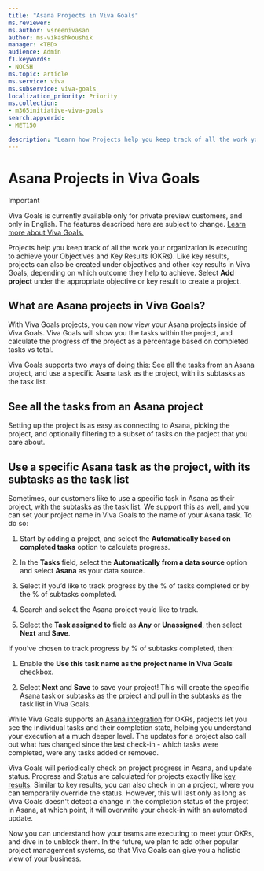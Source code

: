 ```yaml
---
title: "Asana Projects in Viva Goals"
ms.reviewer: 
ms.author: vsreenivasan
author: ms-vikashkoushik
manager: <TBD>
audience: Admin
f1.keywords:
- NOCSH
ms.topic: article
ms.service: viva
ms.subservice: viva-goals
localization_priority: Priority
ms.collection:  
- m365initiative-viva-goals
search.appverid:
- MET150

description: "Learn how Projects help you keep track of all the work your organization is executing to achieve your OKRs."
---
```


# Asana Projects in Viva Goals

> [!IMPORTANT]
> Viva Goals is currently available only for private preview customers, and only in English. The features described here are subject to change. [Learn more about Viva Goals.](https://go.microsoft.com/fwlink/?linkid=2189933)

Projects help you keep track of all the work your organization is executing to achieve your Objectives and Key Results (OKRs). Like key results, projects can also be created under objectives and other key results in Viva Goals, depending on which outcome they help to achieve. Select **Add project** under the appropriate objective or key result to create a project.

## What are Asana projects in Viva Goals?

With Viva Goals projects, you can now view your Asana projects inside of Viva Goals. Viva Goals will show you the tasks within the project, and calculate the progress of the project as a percentage based on completed tasks vs total.

Viva Goals supports two ways of doing this: See all the tasks from an Asana project, and use a specific Asana task as the project, with its subtasks as the task list.

## See all the tasks from an Asana project

Setting up the project is as easy as connecting to Asana, picking the project, and optionally filtering to a subset of tasks on the project that you care about.

## Use a specific Asana task as the project, with its subtasks as the task list

Sometimes, our customers like to use a specific task in Asana as their project, with the subtasks as the task list. We support this as well, and you can set your project name in Viva Goals to the name of your Asana task. To do so:

1. Start by adding a project, and select the **Automatically based on completed tasks** option to calculate progress.

2. In the **Tasks** field, select the **Automatically from a data source** option and select **Asana** as your data source.

3. Select if you’d like to track progress by the % of tasks completed or by the % of subtasks completed.

4. Search and select the Asana project you’d like to track.

5. Select the **Task assigned to** field as **Any** or **Unassigned**, then select **Next** and **Save**.
  
If you’ve chosen to track progress by % of subtasks completed, then:

1. Enable the **Use this task name as the project name in Viva Goals** checkbox.

2. Select **Next** and **Save** to save your project! This will create the specific Asana task or subtasks as the project and pull in the subtasks as the task list in Viva Goals.

While Viva Goals supports an [Asana integration](https://help.ally.io/en/articles/2615109-asana-integration) for OKRs, projects let you see the individual tasks and their completion state, helping you understand your execution at a much deeper level. The updates for a project also call out what has changed since the last check-in - which tasks were completed, were any tasks added or removed.

Viva Goals will periodically check on project progress in Asana, and update status. Progress and Status are calculated for projects exactly like [key results](https://help.ally.io/en/articles/3065807-okr-status-indicators). Similar to key results, you can also check in on a project, where you can temporarily override the status. However, this will last only as long as Viva Goals doesn't detect a change in the completion status of the project in Asana, at which point, it will overwrite your check-in with an automated update.

Now you can understand how your teams are executing to meet your OKRs, and dive in to unblock them. In the future, we plan to add other popular project management systems, so that Viva Goals can give you a holistic view of your business.


